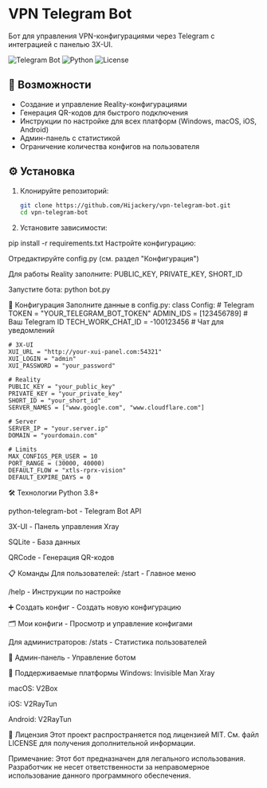 # VPN Telegram Bot

Бот для управления VPN-конфигурациями через Telegram с интеграцией с панелью 3X-UI.

![Telegram Bot](https://img.shields.io/badge/Telegram-Bot-blue.svg)
![Python](https://img.shields.io/badge/Python-3.8+-yellow.svg)
![License](https://img.shields.io/badge/License-MIT-green.svg)

## 📌 Возможности

- Создание и управление Reality-конфигурациями
- Генерация QR-кодов для быстрого подключения
- Инструкции по настройке для всех платформ (Windows, macOS, iOS, Android)
- Админ-панель с статистикой
- Ограничение количества конфигов на пользователя

## ⚙️ Установка

1. Клонируйте репозиторий:
   ```bash
   git clone https://github.com/Hijackery/vpn-telegram-bot.git
   cd vpn-telegram-bot
2. Установите зависимости:

pip install -r requirements.txt
Настройте конфигурацию:

Отредактируйте config.py (см. раздел "Конфигурация")

Для работы Reality заполните: 
PUBLIC_KEY,
PRIVATE_KEY,
SHORT_ID

Запустите бота:
python bot.py

🔧 Конфигурация
Заполните данные в config.py:
class Config:
    # Telegram
    TOKEN = "YOUR_TELEGRAM_BOT_TOKEN"
    ADMIN_IDS = [123456789]  # Ваш Telegram ID
    TECH_WORK_CHAT_ID = -100123456  # Чат для уведомлений
    
    # 3X-UI
    XUI_URL = "http://your-xui-panel.com:54321"
    XUI_LOGIN = "admin"
    XUI_PASSWORD = "your_password"
    
    # Reality
    PUBLIC_KEY = "your_public_key"
    PRIVATE_KEY = "your_private_key"
    SHORT_ID = "your_short_id"
    SERVER_NAMES = ["www.google.com", "www.cloudflare.com"]
    
    # Server
    SERVER_IP = "your.server.ip"
    DOMAIN = "yourdomain.com"
    
    # Limits
    MAX_CONFIGS_PER_USER = 10
    PORT_RANGE = (30000, 40000)
    DEFAULT_FLOW = "xtls-rprx-vision"
    DEFAULT_EXPIRE_DAYS = 0

🛠 Технологии
Python 3.8+

python-telegram-bot - Telegram Bot API

3X-UI - Панель управления Xray

SQLite - База данных

QRCode - Генерация QR-кодов

📋 Команды
Для пользователей:
/start - Главное меню

/help - Инструкции по настройке

➕ Создать конфиг - Создать новую конфигурацию

🗂 Мои конфиги - Просмотр и управление конфигами

Для администраторов:
/stats - Статистика пользователей

👑 Админ-панель - Управление ботом

📱 Поддерживаемые платформы
Windows: Invisible Man Xray

macOS: V2Box

iOS: V2RayTun

Android: V2RayTun

📄 Лицензия
Этот проект распространяется под лицензией MIT. См. файл LICENSE для получения дополнительной информации.

Примечание: Этот бот предназначен для легального использования. Разработчик не несет ответственности за неправомерное использование данного программного обеспечения.
